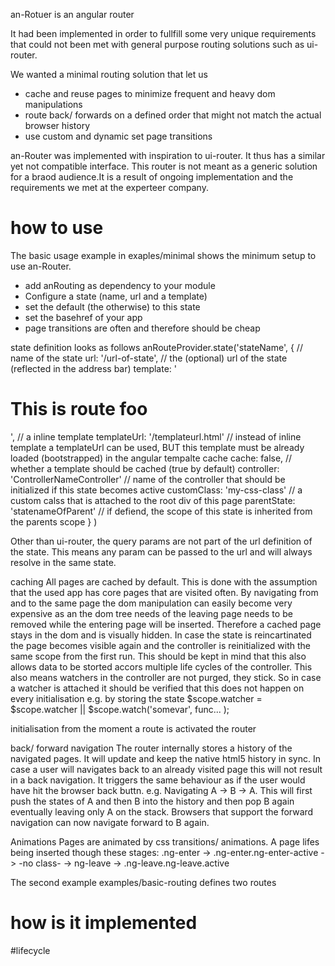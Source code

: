 an-Rotuer is an angular router

It had been implemented in order to fullfill some very unique requirements that could not been met with general purpose routing solutions such as ui-router.

We wanted a minimal routing solution that let us
- cache and reuse pages to minimize frequent and heavy dom manipulations
- route back/ forwards on a defined order that might not match the actual browser history
- use custom and dynamic set page transitions

an-Router was implemented with inspiration to ui-router. It thus has a similar yet not compatible interface. This router is not meant as a generic solution for a braod audience.It is a result of ongoing implementation and the requirements we met at the experteer company.




# how to use
The basic usage example in exaples/minimal shows the minimum setup to use an-Router.
- add anRouting as dependency to your module
- Configure a state (name, url and a template)
- set the default (the otherwise) to this state
- set the basehref of your app
- page transitions are often and therefore should be cheap

state definition looks as follows
 anRouteProvider.state('stateName', {     // name of the state
    url: '/url-of-state',                 // the (optional) url of the state (reflected in the address bar)
    template: '<h1>This is route foo</h1>',   // a inline template
    templateUrl: '/templateurl.html'      // instead of inline template a templateUrl can be used, BUT this template must be already loaded (bootstrapped) in the angular tempalte cache
    cache: false,                         // whether a template should be cached (true by default)
    controller: 'ControllerNameController' // name of the controller that should be initialized if this state becomes active
    customClass: 'my-css-class'           // a custom calss that is attached to the root div of this page
    parentState: 'statenameOfParent'      // if defiend, the scope of this state is inherited from the parents scope
  }
)


Other than ui-router, the query params are not part of the url definition of the state. This means any param can be passed to the url and will always resolve in the same state.


caching
All pages are cached by default. This is done with the assumption that the used app has core pages that are visited often. By navigating from and to the same page the dom manipulation can easily become very expensive as an the dom tree needs of the leaving page needs to be removed while the entering page will be inserted. Therefore a cached page stays in the dom and is visually hidden. In case the state is reincartinated the page becomes visible again and the controller is reinitialized with the same scope from the first run. This should be kept in mind that this also allows data to be storted accors multiple life cycles of the controller. This also means watchers in the controller are not purged, they stick. So in case a watcher is attached it should be verified that this does not happen on every initialisation e.g. by storing the state $scope.watcher = $scope.watcher || $scope.watch('somevar', func... );

initialisation
from the moment a route is activated the router


back/ forward navigation
The router internally stores a history of the navigated pages. It will update and keep the native html5 history in sync. In case a user will navigates back to an already visited page this will not result in a back navigation. It triggers the same behaviour as if the user would have hit the browser back buttn. e.g. Navigating A -> B -> A. This will first push the states of A and then B into the history and then pop B again eventually leaving only A on the stack. Browsers that support the forward navigation can now navigate forward to B again.

Animations
Pages are animated by css transitions/ animations. A page lifes being inserted though these stages:
.ng-enter -> .ng-enter.ng-enter-active -> -no class- -> ng-leave -> .ng-leave.ng-leave.active

The second example examples/basic-routing defines two routes
# how is it implemented


#lifecycle

